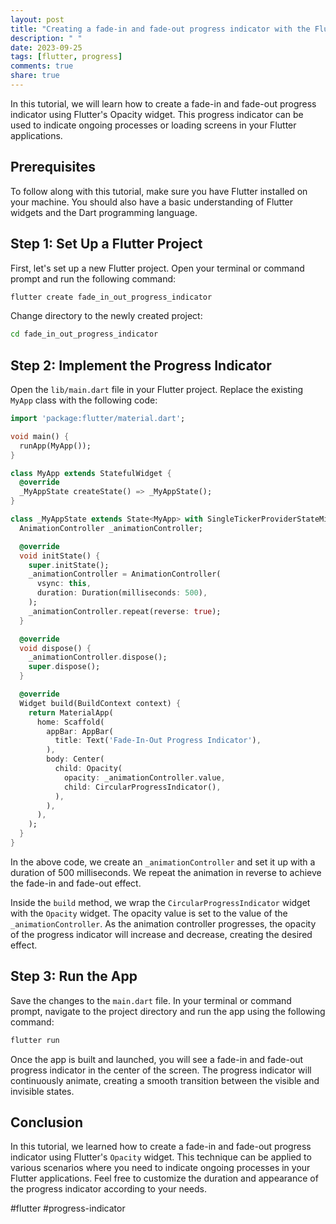 ```yaml
---
layout: post
title: "Creating a fade-in and fade-out progress indicator with the Flutter Opacity widget"
description: " "
date: 2023-09-25
tags: [flutter, progress]
comments: true
share: true
---
```


In this tutorial, we will learn how to create a fade-in and fade-out progress indicator using Flutter's Opacity widget. This progress indicator can be used to indicate ongoing processes or loading screens in your Flutter applications.

## Prerequisites
To follow along with this tutorial, make sure you have Flutter installed on your machine. You should also have a basic understanding of Flutter widgets and the Dart programming language.

## Step 1: Set Up a Flutter Project
First, let's set up a new Flutter project. Open your terminal or command prompt and run the following command:

```bash
flutter create fade_in_out_progress_indicator
```

Change directory to the newly created project:

```bash
cd fade_in_out_progress_indicator
```

## Step 2: Implement the Progress Indicator
Open the `lib/main.dart` file in your Flutter project. Replace the existing `MyApp` class with the following code:

```dart
import 'package:flutter/material.dart';

void main() {
  runApp(MyApp());
}

class MyApp extends StatefulWidget {
  @override
  _MyAppState createState() => _MyAppState();
}

class _MyAppState extends State<MyApp> with SingleTickerProviderStateMixin {
  AnimationController _animationController;

  @override
  void initState() {
    super.initState();
    _animationController = AnimationController(
      vsync: this,
      duration: Duration(milliseconds: 500),
    );
    _animationController.repeat(reverse: true);
  }

  @override
  void dispose() {
    _animationController.dispose();
    super.dispose();
  }

  @override
  Widget build(BuildContext context) {
    return MaterialApp(
      home: Scaffold(
        appBar: AppBar(
          title: Text('Fade-In-Out Progress Indicator'),
        ),
        body: Center(
          child: Opacity(
            opacity: _animationController.value,
            child: CircularProgressIndicator(),
          ),
        ),
      ),
    );
  }
}
```

In the above code, we create an `_animationController` and set it up with a duration of 500 milliseconds. We repeat the animation in reverse to achieve the fade-in and fade-out effect.

Inside the `build` method, we wrap the `CircularProgressIndicator` widget with the `Opacity` widget. The opacity value is set to the value of the `_animationController`. As the animation controller progresses, the opacity of the progress indicator will increase and decrease, creating the desired effect.

## Step 3: Run the App
Save the changes to the `main.dart` file. In your terminal or command prompt, navigate to the project directory and run the app using the following command:

```bash
flutter run
```

Once the app is built and launched, you will see a fade-in and fade-out progress indicator in the center of the screen. The progress indicator will continuously animate, creating a smooth transition between the visible and invisible states.

## Conclusion
In this tutorial, we learned how to create a fade-in and fade-out progress indicator using Flutter's `Opacity` widget. This technique can be applied to various scenarios where you need to indicate ongoing processes in your Flutter applications. Feel free to customize the duration and appearance of the progress indicator according to your needs.

#flutter #progress-indicator